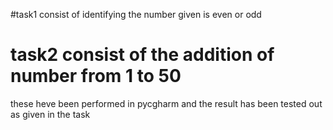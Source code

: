 #task1 consist of identifying the number given is even or odd

# task2 consist of the addition of number from 1 to 50
these heve been performed in pycgharm and the result has been tested out as given in  the task
